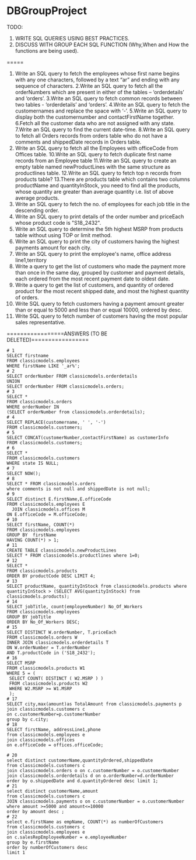 # DBGroupProject

TODO: 
1. WRITE SQL QUERIES USING BEST PRACTICES.
2. DISCUSS WITH GROUP EACH SQL FUNCTION (Why,When and How the functions are being used).

=====
1. Write an SQL query to fetch the employees whose first name begins with any one characters, followed by a text “ar” and ending with any sequence of characters.
2.Write an SQL query to fetch all the orderNumbers which are present in either of the tables – ‘orderdetails’ and ‘orders’.
3.Write an SQL query to fetch common records between two tables - ‘orderdetails’ and ‘orders’.
4.Write an SQL query to fetch the customernames and replace the space with ‘-’.
5.Write an SQL query to display both the customernumber and contactFirstName together.
6.Fetch all the customer data who are not assigned with any state.
7.Write an SQL query to find the current date-time.
8.Write an SQL query to fetch all Orders records from orders table who do not have a comments and shippedDate records in Orders table.
9. Write an SQL query to fetch all the Employees with officeCode from Offices table.
10.Write an SQL query to fetch duplicate first name records from an Employee table
11.Write an SQL query to create an empty table named newProductLines with the same structure as productlines table.
12.Write an SQL query to fetch top n records from products table?
13.There are products table which contains two columns productName and quantityInStock, you need to find all the products, whose quantity are greater than average quantity i.e. list of above average products.
14. Write an SQL query to fetch the no. of employees for each job title in the descending order.
15. Write an SQL query to print details of the order number and priceEach whose product code is "S18_2432".
16. Write an SQL query to determine the 5th highest MSRP from products table without using TOP or limit method.
17. Write an SQL query to print the city of customers having the highest payments amount for each city.
18. Write an SQL query to print the employee's name, office address line1,territory
19. Write a query to get the list of customers who made the payment more than once in the same day, grouped by customer and payment details, each ordered from the most recent payment date to oldest date.
20. Write a query to get the list of customers, and quantity of ordered product for the most recent shipped date, and most the highest quantity of orders. 
21. Write SQL query to fetch customers  having a payment amount greater than or equal to 5000 and less than or equal 10000, ordered by desc.
22. Write SQL query to fetch number of customers having the most popular sales representative.




=================ANSWERS (TO BE DELETED)=================

```mysql
# 1
SELECT firstname
FROM classicmodels.employees
WHERE firstName LIKE '_ar%';
# 2
SELECT orderNumber FROM classicmodels.orderdetails
UNION
SELECT orderNumber FROM classicmodels.orders;
# 3
SELECT *
FROM classicmodels.orders
WHERE orderNumber IN
(SELECT orderNumber from classicmodels.orderdetails);
# 4
SELECT REPLACE(customername, ' ', '-')
FROM classicmodels.customers;
# 5
SELECT CONCAT(customerNumber,contactFirstName) as customerInfo
FROM classicmodels.customers;
# 6
SELECT *
FROM classicmodels.customers
WHERE state IS NULL;
# 7
SELECT NOW();
# 8
SELECT * FROM classicmodels.orders
where comments is not null and shippedDate is not null;
# 9
SELECT distinct E.firstName,E.officeCode
FROM classicmodels.employees E
  JOIN classicmodels.offices M
ON E.officeCode = M.officeCode;
# 10
SELECT firstName, COUNT(*)
FROM classicmodels.employees
GROUP BY  firstName
HAVING COUNT(*) > 1;
# 11
CREATE TABLE classicmodels.newProductLines
SELECT * FROM classicmodels.productlines where 1=0;
# 12
SELECT *
FROM classicmodels.products
ORDER BY productCode DESC LIMIT 4;
# 13
SELECT productName, quantityInStock from classicmodels.products where quantityInStock > (SELECT AVG(quantityInStock) from classicmodels.products);
# 14
SELECT jobTitle, count(employeeNumber) No_Of_Workers
FROM classicmodels.employees
GROUP BY jobTitle
ORDER BY No_Of_Workers DESC;
# 15
SELECT DISTINCT W.orderNumber, T.priceEach
FROM classicmodels.orders W
INNER JOIN classicmodels.orderdetails T
ON W.orderNumber = T.orderNumber
AND T.productCode in ('S18_2432');
# 16
SELECT MSRP
FROM classicmodels.products W1
WHERE 5 = (
 SELECT COUNT( DISTINCT ( W2.MSRP ) )
 FROM classicmodels.products W2
 WHERE W2.MSRP >= W1.MSRP
 );
# 17
SELECT city,max(amount)as TotalAmount from classicmodels.payments p
join classicmodels.customers c
on c.customerNumber=p.customerNumber
group by c.city;
# 18
SELECT firstName, addressLine1,phone
from classicmodels.employees e
join classicmodels.offices
on e.officeCode = offices.officeCode;

# 20
select distinct customerName,quantityOrdered,shippedDate
from classicmodels.customers c
join classicmodels.orders o on c.customerNumber = o.customerNumber
join classicmodels.orderdetails d on o.orderNumber=d.orderNumber
order by o.shippedDate and d.quantityOrdered desc limit 1;
# 21
select distinct customerName,amount
from classicmodels.customers c
JOIN classicmodels.payments o on c.customerNumber = o.customerNumber
where amount >=5000 and amount<=10000
order by amount desc ;
# 22
select e.firstName as empName, COUNT(*) as numberOfCustomers
from classicmodels.customers c
join classicmodels.employees e
on c.salesRepEmployeeNumber = e.employeeNumber
group by e.firstName
order by numberOfCustomers desc
limit 1

```